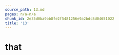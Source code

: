 ```yaml
---
source_path: 13.md
pages: n/a-n/a
chunk_id: 2e35d0ba9bb8fe2f5481256e9a2bdc8d04651022
title: '13'
---
```

# that

